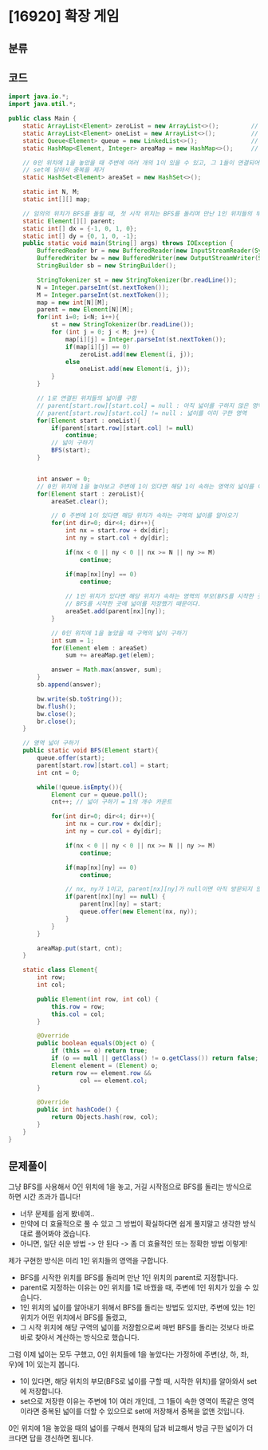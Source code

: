 # [16920] 확장 게임

## 분류

## 코드
```java
import java.io.*;
import java.util.*;

public class Main {
    static ArrayList<Element> zeroList = new ArrayList<>();         // 0인 위치 저장
    static ArrayList<Element> oneList = new ArrayList<>();          // 1인 위치 저장
    static Queue<Element> queue = new LinkedList<>();               // BFS에 사용할 큐
    static HashMap<Element, Integer> areaMap = new HashMap<>();     // BFS로 구한 각 구역의 넓이

    // 0인 위치에 1을 놓았을 때 주변에 여러 개의 1이 있을 수 있고, 그 1들이 연결되어 있을 수도 있고 아닐 수도 있으므로
    // set에 담아서 중복을 제거
    static HashSet<Element> areaSet = new HashSet<>();             

    static int N, M;
    static int[][] map;

    // 임의의 위치가 BFS를 돌릴 때, 첫 시작 위치는 BFS를 돌리며 만난 1인 위치들의 부모가 됩니다.
    static Element[][] parent;
    static int[] dx = {-1, 0, 1, 0};
    static int[] dy = {0, 1, 0, -1};
    public static void main(String[] args) throws IOException {
        BufferedReader br = new BufferedReader(new InputStreamReader(System.in));
        BufferedWriter bw = new BufferedWriter(new OutputStreamWriter(System.out));
        StringBuilder sb = new StringBuilder();

        StringTokenizer st = new StringTokenizer(br.readLine());
        N = Integer.parseInt(st.nextToken());
        M = Integer.parseInt(st.nextToken());
        map = new int[N][M];
        parent = new Element[N][M];
        for(int i=0; i<N; i++){
            st = new StringTokenizer(br.readLine());
            for (int j = 0; j < M; j++) {
                map[i][j] = Integer.parseInt(st.nextToken());
                if(map[i][j] == 0)
                    zeroList.add(new Element(i, j));
                else
                    oneList.add(new Element(i, j));
            }
        }

        // 1로 연결된 위치들의 넓이를 구함
        // parent[start.row][start.col] = null : 아직 넓이를 구하지 않은 영역
        // parent[start.row][start.col] != null : 넓이를 이미 구한 영역
        for(Element start : oneList){
            if(parent[start.row][start.col] != null)
                continue;
            // 넓이 구하기
            BFS(start);
        }


        int answer = 0;
        // 0인 위치에 1을 놓아보고 주변에 1이 있다면 해당 1이 속하는 영역의 넓이를 이미 구해진 넓이를 가져와서 구하기
        for(Element start : zeroList){
            areaSet.clear();

            // 0 주변에 1이 있다면 해당 위치가 속하는 구역의 넓이를 알아오기
            for(int dir=0; dir<4; dir++){
                int nx = start.row + dx[dir];
                int ny = start.col + dy[dir];

                if(nx < 0 || ny < 0 || nx >= N || ny >= M)
                    continue;

                if(map[nx][ny] == 0)
                    continue;
                
                // 1인 위치가 있다면 해당 위치가 속하는 영역의 부모(BFS를 시작한 곳)를 가져온다.
                // BFS를 시작한 곳에 넓이를 저장했기 때문이다.
                areaSet.add(parent[nx][ny]);
            }

            // 0인 위치에 1을 놓았을 때 구역의 넓이 구하기
            int sum = 1;
            for(Element elem : areaSet)
                sum += areaMap.get(elem);

            answer = Math.max(answer, sum);
        }
        sb.append(answer);

        bw.write(sb.toString());
        bw.flush();
        bw.close();
        br.close();
    }

    // 영역 넓이 구하기
    public static void BFS(Element start){
        queue.offer(start);
        parent[start.row][start.col] = start;
        int cnt = 0;

        while(!queue.isEmpty()){
            Element cur = queue.poll();
            cnt++; // 넓이 구하기 = 1의 개수 카운트

            for(int dir=0; dir<4; dir++){
                int nx = cur.row + dx[dir];
                int ny = cur.col + dy[dir];

                if(nx < 0 || ny < 0 || nx >= N || ny >= M)
                    continue;

                if(map[nx][ny] == 0)
                    continue;

                // nx, ny가 1이고, parent[nx][ny]가 null이면 아직 방문되지 않는 영역을 뜻함.
                if(parent[nx][ny] == null) {
                    parent[nx][ny] = start;
                    queue.offer(new Element(nx, ny));
                }
            }
        }

        areaMap.put(start, cnt);
    }

    static class Element{
        int row;
        int col;

        public Element(int row, int col) {
            this.row = row;
            this.col = col;
        }

        @Override
        public boolean equals(Object o) {
            if (this == o) return true;
            if (o == null || getClass() != o.getClass()) return false;
            Element element = (Element) o;
            return row == element.row &&
                    col == element.col;
        }

        @Override
        public int hashCode() {
            return Objects.hash(row, col);
        }
    }
}

```

## 문제풀이
그냥 BFS를 사용해서 0인 위치에 1을 놓고, 거길 시작점으로 BFS를 돌리는 방식으로 하면 시간 초과가 뜹니다!
   - 너무 문제를 쉽게 봤네여..
   - 만약에 더 효율적으로 풀 수 있고 그 방법이 확실하다면 쉽게 풀지말고 생각한 방식대로 풀어봐야 겠습니다.
   - 아니면, 일단 쉬운 방법 -> 안 된다 -> 좀 더 효율적인 또는 정확한 방법 이렇게!

제가 구현한 방식은 미리 1인 위치들의 영역을 구합니다.
   - BFS를 시작한 위치를 BFS를 돌리며 만난 1인 위치의 parent로 지정합니다.
   - parent로 지정하는 이유는 0인 위치를 1로 바꿨을 때, 주변에 1인 위치가 있을 수 있습니다.
   - 1인 위치의 넓이를 알아내기 위해서 BFS를 돌리는 방법도 있지만, 주변에 있는 1인 위치가 어떤 위치에서 BFS를 돌렸고, 
   - 그 시작 위치에 해당 구역의 넓이를 저장함으로써 매번 BFS를 돌리는 것보다 바로 바로 찾아서 계산하는 방식으로 했습니다.

그럼 이제 넓이는 모두 구했고, 0인 위치들에 1을 놓았다는 가정하에 주변(상, 하, 좌, 우)에 1이 있는지 봅니다.
   - 1이 있다면, 해당 위치의 부모(BFS로 넓이를 구할 때, 시작한 위치)를 알아와서 set에 저장합니다.
   - set으로 저장한 이유는 주변에 1이 여러 개인데, 그 1들이 속한 영역이 똑같은 영역이라면 중복된 넓이를 더할 수 있으므로 set에 저장해서 중복을 없앤 것입니다.

0인 위치에 1을 놓았을 때의 넓이를 구해서 현재의 답과 비교해서 방금 구한 넓이가 더 크다면 답을 갱신하면 됩니다.